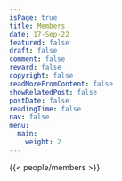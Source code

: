 ```yaml
---
isPage: true
title: Members
date: 17-Sep-22
featured: false
draft: false
comment: false
reward: false
copyright: false
readMoreFromContent: false
showRelatedPost: false
postDate: false
readingTime: false
nav: false
menu:
  main:
    weight: 2
---
```



{{< people/members >}}

